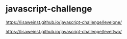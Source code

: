 # javascript-challenge
https://lisaweinst.github.io/javascript-challenge/levelone/

https://lisaweinst.github.io/javascript-challenge/leveltwo/
